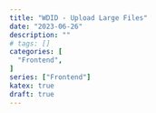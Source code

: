 ```yaml
---
title: "WDID - Upload Large Files"
date: "2023-06-26"
description: ""
# tags: []
categories: [
  "Frontend",
]
series: ["Frontend"]
katex: true
draft: true
---
```

